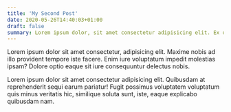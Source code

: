 ```yaml
---
title: 'My Second Post'
date: 2020-05-26T14:40:03+01:00
draft: false
summary: Lorem ipsum dolor, sit amet consectetur adipisicing elit. Ex quia eos impedit dolorem repudiandae repellat autem tempore corrupti alias nulla? Ea similique odit maxime deleniti cumque quisquam incidunt veritatis architecto.
---
```


Lorem ipsum dolor sit amet consectetur, adipisicing elit. Maxime nobis ad illo provident tempore iste facere. Enim iure voluptatum impedit molestias ipsam? Dolore optio eaque sit iure consequuntur delectus nobis.

Lorem ipsum dolor sit amet consectetur adipisicing elit. Quibusdam at reprehenderit sequi earum pariatur! Fugit possimus voluptatem voluptatum quis minus veritatis hic, similique soluta sunt, iste, eaque explicabo quibusdam nam.

